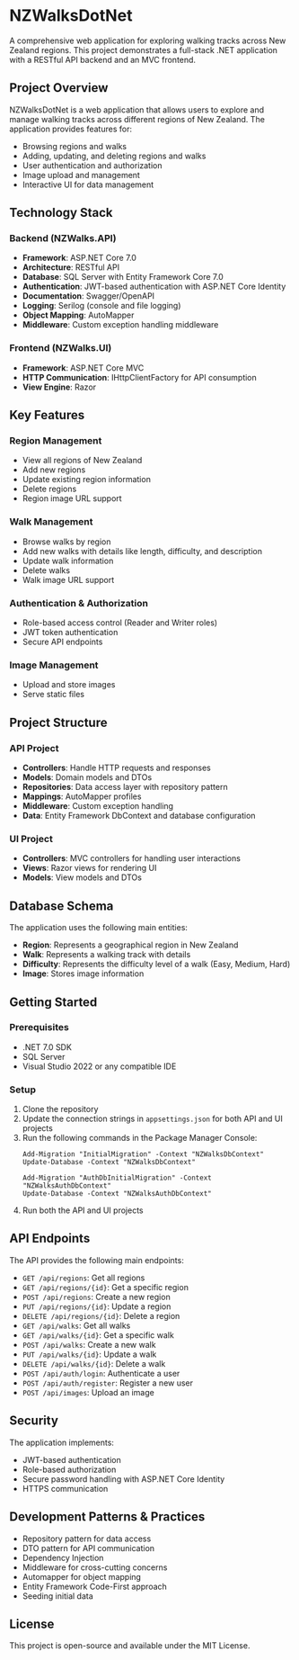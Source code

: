 # NZWalksDotNet

A comprehensive web application for exploring walking tracks across New Zealand regions. This project demonstrates a full-stack .NET application with a RESTful API backend and an MVC frontend.

## Project Overview

NZWalksDotNet is a web application that allows users to explore and manage walking tracks across different regions of New Zealand. The application provides features for:

- Browsing regions and walks
- Adding, updating, and deleting regions and walks
- User authentication and authorization
- Image upload and management
- Interactive UI for data management

## Technology Stack

### Backend (NZWalks.API)
- **Framework**: ASP.NET Core 7.0
- **Architecture**: RESTful API
- **Database**: SQL Server with Entity Framework Core 7.0
- **Authentication**: JWT-based authentication with ASP.NET Core Identity
- **Documentation**: Swagger/OpenAPI
- **Logging**: Serilog (console and file logging)
- **Object Mapping**: AutoMapper
- **Middleware**: Custom exception handling middleware

### Frontend (NZWalks.UI)
- **Framework**: ASP.NET Core MVC
- **HTTP Communication**: IHttpClientFactory for API consumption
- **View Engine**: Razor

## Key Features

### Region Management
- View all regions of New Zealand
- Add new regions
- Update existing region information
- Delete regions
- Region image URL support

### Walk Management
- Browse walks by region
- Add new walks with details like length, difficulty, and description
- Update walk information
- Delete walks
- Walk image URL support

### Authentication & Authorization
- Role-based access control (Reader and Writer roles)
- JWT token authentication
- Secure API endpoints

### Image Management
- Upload and store images
- Serve static files

## Project Structure

### API Project
- **Controllers**: Handle HTTP requests and responses
- **Models**: Domain models and DTOs
- **Repositories**: Data access layer with repository pattern
- **Mappings**: AutoMapper profiles
- **Middleware**: Custom exception handling
- **Data**: Entity Framework DbContext and database configuration

### UI Project
- **Controllers**: MVC controllers for handling user interactions
- **Views**: Razor views for rendering UI
- **Models**: View models and DTOs

## Database Schema

The application uses the following main entities:
- **Region**: Represents a geographical region in New Zealand
- **Walk**: Represents a walking track with details
- **Difficulty**: Represents the difficulty level of a walk (Easy, Medium, Hard)
- **Image**: Stores image information

## Getting Started

### Prerequisites
- .NET 7.0 SDK
- SQL Server
- Visual Studio 2022 or any compatible IDE

### Setup
1. Clone the repository
2. Update the connection strings in `appsettings.json` for both API and UI projects
3. Run the following commands in the Package Manager Console:
   ```
   Add-Migration "InitialMigration" -Context "NZWalksDbContext"
   Update-Database -Context "NZWalksDbContext"
   
   Add-Migration "AuthDbInitialMigration" -Context "NZWalksAuthDbContext"
   Update-Database -Context "NZWalksAuthDbContext"
   ```
4. Run both the API and UI projects

## API Endpoints

The API provides the following main endpoints:
- `GET /api/regions`: Get all regions
- `GET /api/regions/{id}`: Get a specific region
- `POST /api/regions`: Create a new region
- `PUT /api/regions/{id}`: Update a region
- `DELETE /api/regions/{id}`: Delete a region
- `GET /api/walks`: Get all walks
- `GET /api/walks/{id}`: Get a specific walk
- `POST /api/walks`: Create a new walk
- `PUT /api/walks/{id}`: Update a walk
- `DELETE /api/walks/{id}`: Delete a walk
- `POST /api/auth/login`: Authenticate a user
- `POST /api/auth/register`: Register a new user
- `POST /api/images`: Upload an image

## Security

The application implements:
- JWT-based authentication
- Role-based authorization
- Secure password handling with ASP.NET Core Identity
- HTTPS communication

## Development Patterns & Practices

- Repository pattern for data access
- DTO pattern for API communication
- Dependency Injection
- Middleware for cross-cutting concerns
- Automapper for object mapping
- Entity Framework Code-First approach
- Seeding initial data

## License

This project is open-source and available under the MIT License.
 

